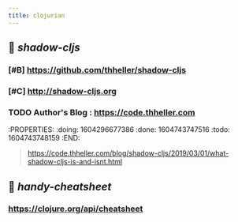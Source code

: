 ```yaml
---
title: clojurian
---
```


## 🐼  *shadow-cljs*
### [#B] https://github.com/thheller/shadow-cljs
### [#C] http://shadow-cljs.org
### TODO Author's Blog : https://code.thheller.com
:PROPERTIES:
:doing: 1604296677386
:done: 1604743747516
:todo: 1604743748159
:END:
> https://code.thheller.com/blog/shadow-cljs/2019/03/01/what-shadow-cljs-is-and-isnt.html
## 🐸   *handy-cheatsheet*
### https://clojure.org/api/cheatsheet

